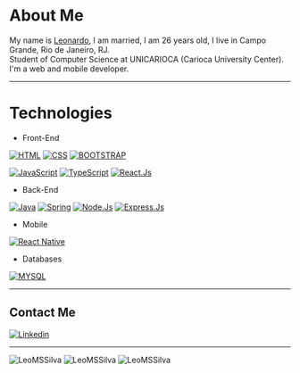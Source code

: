 # About Me
My name is [Leonardo](https://www.linkedin.com/in/LeoMSSilva), I am married, I am 26 years old, I live in Campo Grande, Rio de Janeiro, RJ.
</br>
Student of Computer Science at UNICARIOCA (Carioca University Center).
</br>
I'm a web and mobile developer.

---

# Technologies
- Front-End

[![HTML](https://img.shields.io/badge/Html-orange?style=for-the-badge&logo=Html5&logoColor=white)](#)
[![CSS](https://img.shields.io/badge/css-blue?style=for-the-badge&logo=Css3&logoColor=white)](#)
[![BOOTSTRAP](https://img.shields.io/badge/Bootstrap-purple?style=for-the-badge&logo=Bootstrap&logoColor=white)](#)

[![JavaScript](https://img.shields.io/badge/JavaScript-yellow?style=for-the-badge&logo=JavaScript&logoColor=white)](#)
[![TypeScript](https://img.shields.io/badge/TypeScript-blue?style=for-the-badge&logo=TypeScript&logoColor=white)](#)
[![React.Js](https://img.shields.io/badge/React.Js-blue?style=for-the-badge&logo=React&logoColor=white)](#)

- Back-End

[![Java](https://img.shields.io/badge/Java-orange?style=for-the-badge&logo=java&logoColor=white)](#)
[![Spring](https://img.shields.io/badge/Spring-green?style=for-the-badge&logo=Spring&logoColor=white)](#)
[![Node.Js](https://img.shields.io/badge/Node.Js-43853D?style=for-the-badge&logo=Node.js&logoColor=white)](#)
[![Express.Js](https://img.shields.io/badge/Express.Js-43853D?style=for-the-badge&logo=Express&logoColor=white)](#)

- Mobile

[![React Native](https://img.shields.io/badge/React_Native-blue?style=for-the-badge&logo=react&logoColor=white)](#)

- Databases

[![MYSQL](https://img.shields.io/badge/MYSQL-blue?style=for-the-badge&logo=MYSQL&logoColor=orange)](#)

---

## Contact Me

[![Linkedin](https://img.shields.io/badge/Linkedin-blue?style=for-the-badge&logo=linkedin&logoColor=white)](https://www.linkedin.com/in/LeoMSSilva)

---

<img src="https://komarev.com/ghpvc/?username=LeoMSSilva" alt="LeoMSSilva"/>
<img src="https://github-readme-stats.vercel.app/api/top-langs/?username=LeoMSSilva&layout=compact&show_icons=true" alt="LeoMSSilva"/> 
<img src="https://github-readme-stats.vercel.app/api?username=LeoMSSilva&show_icons=true" alt="LeoMSSilva"/> 

